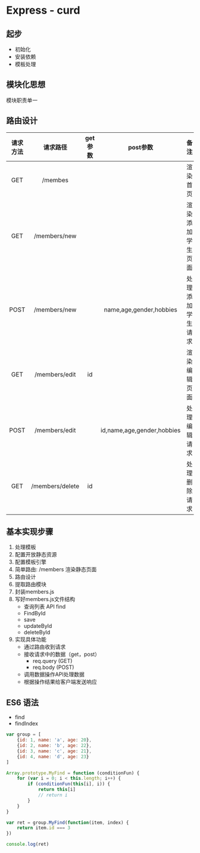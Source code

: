 # Express - curd

## 起步

- 初始化
- 安装依赖
- 模板处理


## 模块化思想

模块职责单一

## 路由设计

| 请求方法 | 请求路径            | get参数 | post参数                     | 备注       |
|:----:|:---------------:|:-----:|:--------------------------:|:--------:|
| GET  | /membes         |       |                            | 渲染首页     |
| GET  | /members/new    |       |                            | 渲染添加学生页面 |
| POST | /members/new    |       | name,age,gender,hobbies    | 处理添加学生请求 |
| GET  | /members/edit   | id    |                            | 渲染编辑页面   |
| POST | /members/edit   |       | id,name,age,gender,hobbies | 处理编辑请求   |
| GET  | /members/delete | id    |                            | 处理删除请求   |



## 基本实现步骤

1. 处理模板
2. 配置开放静态资源
3. 配置模板引擎
4. 简单路由: /members 渲染静态页面
5. 路由设计
6. 提取路由模块
7. 封装members.js
8. 写好members.js文件结构
	 - 查询列表	API find
	 - FindById
	 - save
	 - updateById
	 - deleteById
9. 实现具体功能
	 - 通过路由收到请求
	 - 接收请求中的数据（get，post）
	 	 + req.query (GET)
	 	 + req.body (POST)
	 - 调用数据操作API处理数据
	 - 根据操作结果给客户端发送响应

## ES6 语法

- find
- findIndex

```javascript
var group = [
	{id: 1, name: 'a', age: 20},
	{id: 2, name: 'b', age: 22},
	{id: 3, name: 'c', age: 21},
	{id: 4, name: 'd', age: 23}
]

Array.prototype.MyFind = function (conditionFun) {
	for (var i = 0; i < this.length; i++) {
		if (conditionFun(this[i], i)) {
			return this[i]
			// return i
		}
	}
}

var ret = group.MyFind(function(item, index) {
	return item.id === 3
})

console.log(ret)

```